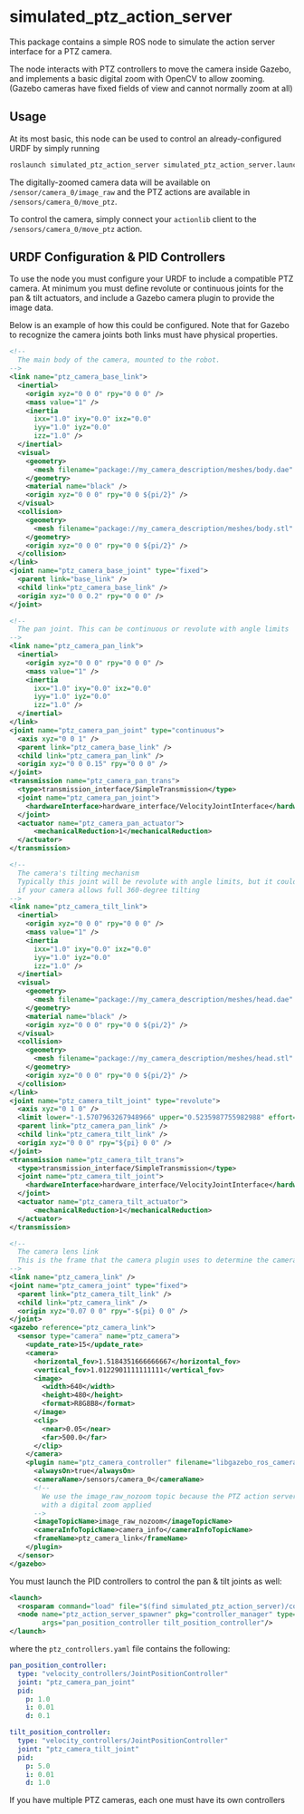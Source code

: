 simulated_ptz_action_server
============================

This package contains a simple ROS node to simulate the action server interface for a PTZ camera.

The node interacts with PTZ controllers to move the camera inside Gazebo, and implements a basic digital zoom
with OpenCV to allow zooming.  (Gazebo cameras have fixed fields of view and cannot normally zoom at all)

Usage
------

At its most basic, this node can be used to control an already-configured URDF by simply running

```bash
roslaunch simulated_ptz_action_server simulated_ptz_action_server.launch
```

The digitally-zoomed camera data will be available on `/sensor/camera_0/image_raw` and the PTZ actions are
available in `/sensors/camera_0/move_ptz`.

To control the camera, simply connect your `actionlib` client to the `/sensors/camera_0/move_ptz` action.


URDF Configuration & PID Controllers
-------------------------------------

To use the node you must configure your URDF to include a compatible PTZ camera.  At minimum you must define revolute
or continuous joints for the pan & tilt actuators, and include a Gazebo camera plugin to provide the image data.

Below is an example of how this could be configured. Note that for Gazebo to recognize the camera joints both
links must have physical properties.

```xml
<!--
  The main body of the camera, mounted to the robot.
-->
<link name="ptz_camera_base_link">
  <inertial>
    <origin xyz="0 0 0" rpy="0 0 0" />
    <mass value="1" />
    <inertia
      ixx="1.0" ixy="0.0" ixz="0.0"
      iyy="1.0" iyz="0.0"
      izz="1.0" />
  </inertial>
  <visual>
    <geometry>
      <mesh filename="package://my_camera_description/meshes/body.dae" scale="0.001 0.001 0.001" />
    </geometry>
    <material name="black" />
    <origin xyz="0 0 0" rpy="0 0 ${pi/2}" />
  </visual>
  <collision>
    <geometry>
      <mesh filename="package://my_camera_description/meshes/body.stl" scale="0.001 0.001 0.001" />
    </geometry>
    <origin xyz="0 0 0" rpy="0 0 ${pi/2}" />
  </collision>
</link>
<joint name="ptz_camera_base_joint" type="fixed">
  <parent link="base_link" />
  <child link="ptz_camera_base_link" />
  <origin xyz="0 0 0.2" rpy="0 0 0" />
</joint>

<!--
  The pan joint. This can be continuous or revolute with angle limits
-->
<link name="ptz_camera_pan_link">
  <inertial>
    <origin xyz="0 0 0" rpy="0 0 0" />
    <mass value="1" />
    <inertia
      ixx="1.0" ixy="0.0" ixz="0.0"
      iyy="1.0" iyz="0.0"
      izz="1.0" />
  </inertial>
</link>
<joint name="ptz_camera_pan_joint" type="continuous">
  <axis xyz="0 0 1" />
  <parent link="ptz_camera_base_link" />
  <child link="ptz_camera_pan_link" />
  <origin xyz="0 0 0.15" rpy="0 0 0" />
</joint>
<transmission name="ptz_camera_pan_trans">
  <type>transmission_interface/SimpleTransmission</type>
  <joint name="ptz_camera_pan_joint">
    <hardwareInterface>hardware_interface/VelocityJointInterface</hardwareInterface>
  </joint>
  <actuator name="ptz_camera_pan_actuator">
      <mechanicalReduction>1</mechanicalReduction>
  </actuator>
</transmission>

<!--
  The camera's tilting mechanism
  Typically this joint will be revolute with angle limits, but it could be continuous
  if your camera allows full 360-degree tilting
-->
<link name="ptz_camera_tilt_link">
  <inertial>
    <origin xyz="0 0 0" rpy="0 0 0" />
    <mass value="1" />
    <inertia
      ixx="1.0" ixy="0.0" ixz="0.0"
      iyy="1.0" iyz="0.0"
      izz="1.0" />
  </inertial>
  <visual>
    <geometry>
      <mesh filename="package://my_camera_description/meshes/head.dae" scale="0.001 0.001 0.001" />
    </geometry>
    <material name="black" />
    <origin xyz="0 0 0" rpy="0 0 ${pi/2}" />
  </visual>
  <collision>
    <geometry>
      <mesh filename="package://my_camera_description/meshes/head.stl" scale="0.001 0.001 0.001" />
    </geometry>
    <origin xyz="0 0 0" rpy="0 0 ${pi/2}" />
  </collision>
</link>
<joint name="ptz_camera_tilt_joint" type="revolute">
  <axis xyz="0 1 0" />
  <limit lower="-1.5707963267948966" upper="0.5235987755982988" effort="1" velocity="1" />
  <parent link="ptz_camera_pan_link" />
  <child link="ptz_camera_tilt_link" />
  <origin xyz="0 0 0" rpy="${pi} 0 0" />
</joint>
<transmission name="ptz_camera_tilt_trans">
  <type>transmission_interface/SimpleTransmission</type>
  <joint name="ptz_camera_tilt_joint">
    <hardwareInterface>hardware_interface/VelocityJointInterface</hardwareInterface>
  </joint>
  <actuator name="ptz_camera_tilt_actuator">
      <mechanicalReduction>1</mechanicalReduction>
  </actuator>
</transmission>

<!--
  The camera lens link
  This is the frame that the camera plugin uses to determine the camera's FoV
-->
<link name="ptz_camera_link" />
<joint name="ptz_camera_joint" type="fixed">
  <parent link="ptz_camera_tilt_link" />
  <child link="ptz_camera_link" />
  <origin xyz="0.07 0 0" rpy="-${pi} 0 0" />
</joint>
<gazebo reference="ptz_camera_link">
  <sensor type="camera" name="ptz_camera">
    <update_rate>15</update_rate>
    <camera>
      <horizontal_fov>1.5184351666666667</horizontal_fov>
      <vertical_fov>1.0122901111111111</vertical_fov>
      <image>
        <width>640</width>
        <height>480</height>
        <format>R8G8B8</format>
      </image>
      <clip>
        <near>0.05</near>
        <far>500.0</far>
      </clip>
    </camera>
    <plugin name="ptz_camera_controller" filename="libgazebo_ros_camera.so">
      <alwaysOn>true</alwaysOn>
      <cameraName>/sensors/camera_0</cameraName>
      <!--
        We use the image_raw_nozoom topic because the PTZ action server node will publish image_raw
        with a digital zoom applied
      -->
      <imageTopicName>image_raw_nozoom</imageTopicName>
      <cameraInfoTopicName>camera_info</cameraInfoTopicName>
      <frameName>ptz_camera_link</frameName>
    </plugin>
  </sensor>
</gazebo>
```

You must launch the PID controllers to control the pan & tilt joints as well:

```xml
<launch>
  <rosparam command="load" file="$(find simulated_ptz_action_server)/config/ptz_controllers.yaml" />
  <node name="ptz_action_server_spawner" pkg="controller_manager" type="spawner"
        args="pan_position_controller tilt_position_controller"/>
</launch>
```

where the `ptz_controllers.yaml` file contains the following:

```yaml
pan_position_controller:
  type: "velocity_controllers/JointPositionController"
  joint: "ptz_camera_pan_joint"
  pid:
    p: 1.0
    i: 0.01
    d: 0.1

tilt_position_controller:
  type: "velocity_controllers/JointPositionController"
  joint: "ptz_camera_tilt_joint"
  pid:
    p: 5.0
    i: 0.01
    d: 1.0
```

If you have multiple PTZ cameras, each one must have its own controllers
